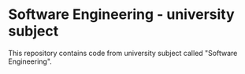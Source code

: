 # Software Engineering - university subject

This repository contains code from university subject called "Software Engineering".
